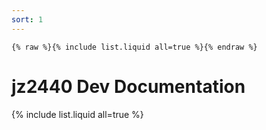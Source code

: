 ```yaml
---
sort: 1
---
```


```
{% raw %}{% include list.liquid all=true %}{% endraw %}
```

# jz2440 Dev Documentation

{% include list.liquid all=true %}
